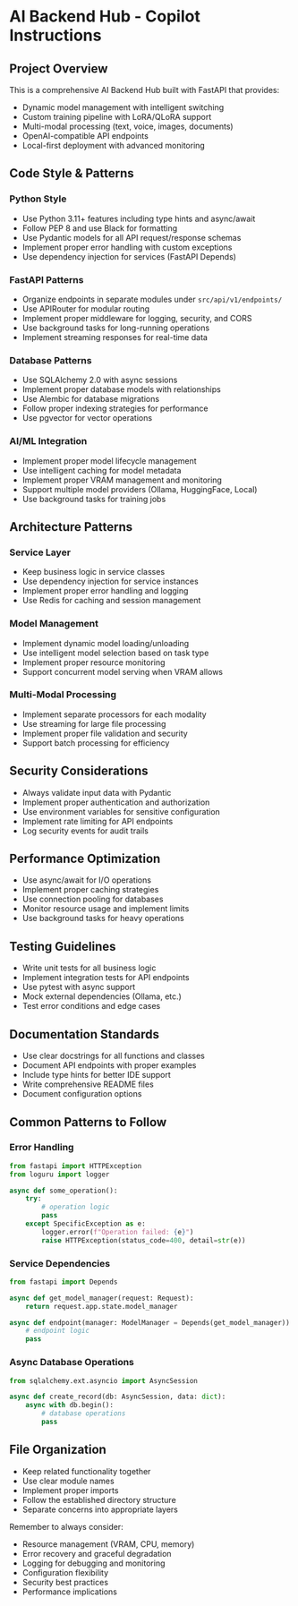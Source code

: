 <!-- Use this file to provide workspace-specific custom instructions to Copilot. For more details, visit https://code.visualstudio.com/docs/copilot/copilot-customization#_use-a-githubcopilotinstructionsmd-file -->

# AI Backend Hub - Copilot Instructions

## Project Overview
This is a comprehensive AI Backend Hub built with FastAPI that provides:
- Dynamic model management with intelligent switching
- Custom training pipeline with LoRA/QLoRA support
- Multi-modal processing (text, voice, images, documents)
- OpenAI-compatible API endpoints
- Local-first deployment with advanced monitoring

## Code Style & Patterns

### Python Style
- Use Python 3.11+ features including type hints and async/await
- Follow PEP 8 and use Black for formatting
- Use Pydantic models for all API request/response schemas
- Implement proper error handling with custom exceptions
- Use dependency injection for services (FastAPI Depends)

### FastAPI Patterns
- Organize endpoints in separate modules under `src/api/v1/endpoints/`
- Use APIRouter for modular routing
- Implement proper middleware for logging, security, and CORS
- Use background tasks for long-running operations
- Implement streaming responses for real-time data

### Database Patterns
- Use SQLAlchemy 2.0 with async sessions
- Implement proper database models with relationships
- Use Alembic for database migrations
- Follow proper indexing strategies for performance
- Use pgvector for vector operations

### AI/ML Integration
- Implement proper model lifecycle management
- Use intelligent caching for model metadata
- Implement proper VRAM management and monitoring
- Support multiple model providers (Ollama, HuggingFace, Local)
- Use background tasks for training jobs

## Architecture Patterns

### Service Layer
- Keep business logic in service classes
- Use dependency injection for service instances
- Implement proper error handling and logging
- Use Redis for caching and session management

### Model Management
- Implement dynamic model loading/unloading
- Use intelligent model selection based on task type
- Implement proper resource monitoring
- Support concurrent model serving when VRAM allows

### Multi-Modal Processing
- Implement separate processors for each modality
- Use streaming for large file processing
- Implement proper file validation and security
- Support batch processing for efficiency

## Security Considerations
- Always validate input data with Pydantic
- Implement proper authentication and authorization
- Use environment variables for sensitive configuration
- Implement rate limiting for API endpoints
- Log security events for audit trails

## Performance Optimization
- Use async/await for I/O operations
- Implement proper caching strategies
- Use connection pooling for databases
- Monitor resource usage and implement limits
- Use background tasks for heavy operations

## Testing Guidelines
- Write unit tests for all business logic
- Implement integration tests for API endpoints
- Use pytest with async support
- Mock external dependencies (Ollama, etc.)
- Test error conditions and edge cases

## Documentation Standards
- Use clear docstrings for all functions and classes
- Document API endpoints with proper examples
- Include type hints for better IDE support
- Write comprehensive README files
- Document configuration options

## Common Patterns to Follow

### Error Handling
```python
from fastapi import HTTPException
from loguru import logger

async def some_operation():
    try:
        # operation logic
        pass
    except SpecificException as e:
        logger.error(f"Operation failed: {e}")
        raise HTTPException(status_code=400, detail=str(e))
```

### Service Dependencies
```python
from fastapi import Depends

async def get_model_manager(request: Request):
    return request.app.state.model_manager

async def endpoint(manager: ModelManager = Depends(get_model_manager)):
    # endpoint logic
    pass
```

### Async Database Operations
```python
from sqlalchemy.ext.asyncio import AsyncSession

async def create_record(db: AsyncSession, data: dict):
    async with db.begin():
        # database operations
        pass
```

## File Organization
- Keep related functionality together
- Use clear module names
- Implement proper imports
- Follow the established directory structure
- Separate concerns into appropriate layers

Remember to always consider:
- Resource management (VRAM, CPU, memory)
- Error recovery and graceful degradation
- Logging for debugging and monitoring
- Configuration flexibility
- Security best practices
- Performance implications
